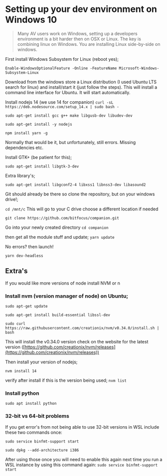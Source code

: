 # Setting up your dev environment on Windows 10

> Many AV users work on Windows, setting up a developers environment is a bit harder then on OSX or Linux. The key is combining linux on Windows. You are installing Linux side-by-side on windows.

First install Windows Subsystem for Linux (reboot yes);

`Enable-WindowsOptionalFeature -Online -FeatureName Microsoft-Windows-Subsystem-Linux`

Download from the windows store a Linux distribution (I used Ubuntu LTS search for linux) and install/start it (just follow the steps). This will install a command line interface for Ubuntu. It will start automatically.

Install nodejs 14 (we use 14 for companion)
`curl -sL https://deb.nodesource.com/setup_14.x | sudo bash -`

`sudo apt-get install gcc g++ make libgusb-dev libudev-dev`

`sudo apt-get install -y nodejs`

`npm install yarn -g`

Normally that would be it, but unfortunately, still errors. Missing dependencies etc.

Install GTK+ (be patient for this);

`sudo apt-get install libgtk-3-dev`

Extra library's;

`sudo apt-get install libgconf2-4 libxss1 libnss3-dev libasound2`

Git should already be there so clone the repository, but on your windows drive!;

`cd /mnt/c` This will go to your C drive choose a different location if needed

`git clone https://github.com/bitfocus/companion.git`

Go into your newly created directory
`cd companion`

then get all the module stuff and update;
`yarn update`

No errors? then launch!

`yarn dev-headless`

## Extra's

If you would like more versions of node install NVM or n

### Install nvm (version manager of node) on Ubuntu;

`sudo apt-get update`

`sudo apt-get install build-essential libssl-dev`

`sudo curl https://raw.githubusercontent.com/creationix/nvm/v0.34.0/install.sh | bash`

This will install the v0.34.0 version check on the website for the latest version ([https://github.com/creationix/nvm/releases](https://github.com/creationix/nvm/releases))

Then install your version of nodejs;

`nvm install 14`

verify after install if this is the version being used;
`nvm list`

### Install python

`sudo apt install python`

### 32-bit vs 64-bit problems

If you get error's from not being able to use 32-bit versions in WSL include these two commands once:

`sudo service binfmt-support start`

`sudo dpkg --add-architecture i386`

After using those once you will need to enable this again next time you run a WSL instance by using this command again:
`sudo service binfmt-support start`
